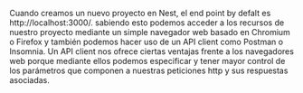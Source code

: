 Cuando creamos un nuevo proyecto en Nest, el end point by defalt es http://localhost:3000/. sabiendo esto podemos acceder a los recursos de nuestro proyecto mediante un simple navegador web basado en Chromium o Firefox y también podemos hacer uso de un API client como Postman o Insomnia. Un API client nos ofrece ciertas ventajas frente a los navegadores web porque mediante ellos podemos especificar y tener mayor control de los parámetros que componen a nuestras peticiones http y sus respuestas asociadas.
